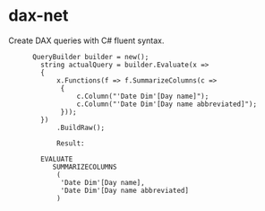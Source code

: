 # dax-net
Create DAX queries with C# fluent syntax.

          QueryBuilder builder = new();
            string actualQuery = builder.Evaluate(x =>
            {
                x.Functions(f => f.SummarizeColumns(c =>
                 {
                     c.Column("'Date Dim'[Day name]");
                     c.Column("'Date Dim'[Day name abbreviated]");
                 }));
            })
                .BuildRaw();
                
                Result:

            EVALUATE 
               SUMMARIZECOLUMNS 
                (
                 'Date Dim'[Day name], 
                 'Date Dim'[Day name abbreviated]
                )
